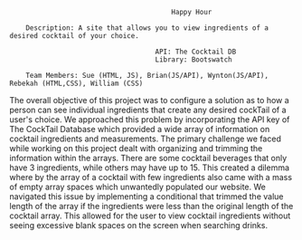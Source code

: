                                             Happy Hour

        Description: A site that allows you to view ingredients of a desired cocktail of your choice.

                                        API: The Cocktail DB
                                        Library: Bootswatch

        Team Members: Sue (HTML, JS), Brian(JS/API), Wynton(JS/API), Rebekah (HTML,CSS), William (CSS)


The overall objective of this project was to configure a solution as to how a person can see individual ingredients that create any desired cockTail of a user's choice. We approached this problem by incorporating the API key of The CockTail Database which provided a wide array of information on cocktail ingredients and measurements. The primary challenge we faced while working on this project dealt with organizing and trimming the information within the arrays. There are some cocktail beverages that only have 3 ingredients, while others may have up to 15. This created a dilemma where by the array of a cocktail with few ingredients also came with a mass of empty array spaces which unwantedly populated our website. We navigated this issue by implementing a conditional that trimmed the value length of the array if the ingredients were less than the original length of the cocktail array. This allowed for the user to view cocktail ingredients without seeing excessive blank spaces on the screen when searching drinks. 

